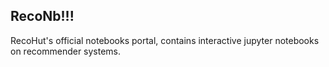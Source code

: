 ## RecoNb!!!
RecoHut's official notebooks portal, contains interactive jupyter notebooks on recommender systems.